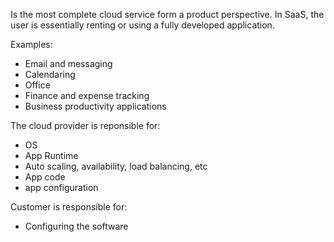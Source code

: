 
Is the most complete cloud service form a product perspective. In SaaS, the user is essentially renting or using a fully developed application. 

Examples:
* Email and messaging
* Calendaring
* Office
* Finance and expense tracking
* Business productivity applications

The cloud provider is reponsible for:
* OS
* App Runtime
* Auto scaling, availability, load balancing, etc
* App code
* app configuration

Customer is responsible for:
* Configuring the software